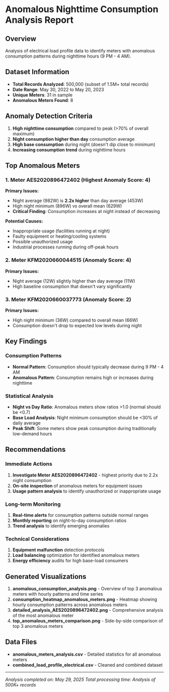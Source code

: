 # Anomalous Nighttime Consumption Analysis Report

## Overview
Analysis of electrical load profile data to identify meters with anomalous consumption patterns during nighttime hours (9 PM - 4 AM).

## Dataset Information
- **Total Records Analyzed**: 500,000 (subset of 1.5M+ total records)
- **Date Range**: May 30, 2022 to May 20, 2023
- **Unique Meters**: 31 in sample
- **Anomalous Meters Found**: 8

## Anomaly Detection Criteria
1. **High nighttime consumption** compared to peak (>70% of overall maximum)
2. **Night consumption higher than day** consumption average
3. **High base consumption** during night (doesn't dip close to minimum)
4. **Increasing consumption trend** during nighttime hours

## Top Anomalous Meters

### 1. Meter AES2020896472402 (Highest Anomaly Score: 4)
**Primary Issues:**
- Night average (982W) is **2.2x higher** than day average (453W)
- High night minimum (896W) vs overall mean (629W)
- **Critical Finding**: Consumption increases at night instead of decreasing

**Potential Causes:**
- Inappropriate usage (facilities running at night)
- Faulty equipment or heating/cooling systems
- Possible unauthorized usage
- Industrial processes running during off-peak hours

### 2. Meter KFM2020660044515 (Anomaly Score: 4)
**Primary Issues:**
- Night average (12W) slightly higher than day average (11W)
- High baseline consumption that doesn't vary significantly

### 3. Meter KFM2020660037773 (Anomaly Score: 2)
**Primary Issues:**
- High night minimum (36W) compared to overall mean (66W)
- Consumption doesn't drop to expected low levels during night

## Key Findings

### Consumption Patterns
- **Normal Pattern**: Consumption should typically decrease during 9 PM - 4 AM
- **Anomalous Pattern**: Consumption remains high or increases during nighttime

### Statistical Analysis
- **Night vs Day Ratio**: Anomalous meters show ratios >1.0 (normal should be <0.7)
- **Base Load Analysis**: Night minimum consumption should be <30% of daily average
- **Peak Shift**: Some meters show peak consumption during traditionally low-demand hours

## Recommendations

### Immediate Actions
1. **Investigate Meter AES2020896472402** - highest priority due to 2.2x night consumption
2. **On-site inspection** of anomalous meters for equipment issues
3. **Usage pattern analysis** to identify unauthorized or inappropriate usage

### Long-term Monitoring
1. **Real-time alerts** for consumption patterns outside normal ranges
2. **Monthly reporting** on night-to-day consumption ratios
3. **Trend analysis** to identify emerging anomalies

### Technical Considerations
1. **Equipment malfunction** detection protocols
2. **Load balancing** optimization for identified anomalous meters
3. **Energy efficiency** audits for high base-load consumers

## Generated Visualizations

1. **anomalous_consumption_analysis.png** - Overview of top 3 anomalous meters with hourly patterns and time series
2. **consumption_heatmap_anomalous_meters.png** - Heatmap showing hourly consumption patterns across anomalous meters
3. **detailed_analysis_AES2020896472402.png** - Comprehensive analysis of the most anomalous meter
4. **top_anomalous_meters_comparison.png** - Side-by-side comparison of top 3 anomalous meters

## Data Files
- **anomalous_meters_analysis.csv** - Detailed statistics for all anomalous meters
- **combined_load_profile_electrical.csv** - Cleaned and combined dataset

---
*Analysis completed on: May 29, 2025*
*Total processing time: Analysis of 500K+ records*